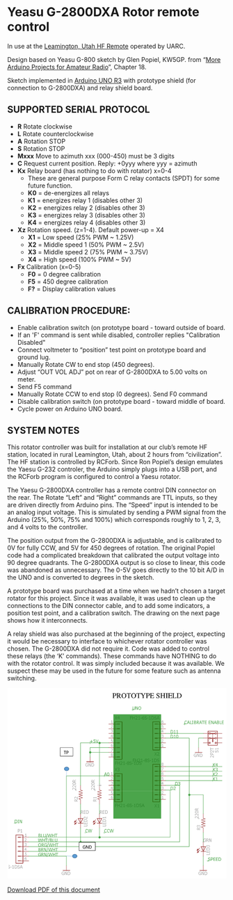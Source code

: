 # Yeasu G-2800DXA Rotor remote control

In use at the [Leamington, Utah HF Remote](https://user.xmission.com/~uarc/HFRemote.html) operated by UARC.

Design based on Yeasu G-800 sketch by Glen Popiel, KW5GP. from “[More Arduino Projects for Amateur Radio](http://www.arrl.org/shop/More-Arduino-Projects-for-Ham-Radio/)”, Chapter 18.

Sketch implemented in [Arduino UNO R3](https://store.arduino.cc/usa/arduino-uno-rev3) with prototype shield (for connection to G-2800DXA) and relay shield board.

## SUPPORTED SERIAL PROTOCOL
- **R**	Rotate clockwise
- **L**	Rotate counterclockwise
- **A**	Rotation STOP
- **S**	Rotation STOP
- **Mxxx**	Move to azimuth xxx (000-450) must be 3 digits
- **C**	Request current position.  Reply: +0yyy where yyy = azimuth
- **Kx**	Relay board (has nothing to do with rotator)  x=0-4
  - These are general purpose Form C relay contacts (SPDT) for some future function.
  - **K0** = de-energizes all relays
  -	**K1** = energizes relay 1 (disables other 3)
  -	**K2** = energizes relay 2 (disables other 3)
  - **K3** = energizes relay 3 (disables other 3)
  - **K4** = energizes relay 4 (disables other 3)
- **Xz**	Rotation speed.  (z=1-4).  Default power-up = X4
  - **X1** = Low speed (25% PWM ~ 1.25V)
  - **X2** = Middle speed 1 (50% PWM ~ 2.5V)
  - **X3** = Middle speed 2 (75% PWM ~ 3.75V)
  - **X4** = High speed (100% PWM ~ 5V) 
- **Fx**	Calibration (x=0-5)
  - **F0** = 0 degree calibration
  - **F5** = 450 degree calibration
  - **F?** = Display calibration values
       
## CALIBRATION PROCEDURE:
- 	Enable calibration switch (on prototype board - toward outside of board.
- 	If an 'F' command is sent while disabled, controller replies "Calibration Disabled"
- 	Connect voltmeter to “position” test point on prototype board and ground lug.
- 	Manually Rotate CW to end stop (450 degrees).
- 	Adjust “OUT VOL ADJ” pot on rear of G-2800DXA to 5.00 volts on meter.
- Send F5 command
- 	Manually Rotate CCW to end stop (0 degrees).	Send F0 command
- 	Disable calibration switch (on prototype board - toward middle of board.
- 	Cycle power on Arduino UNO board.

## SYSTEM NOTES

This rotator controller was built for installation at our club’s remote HF station, located in rural
Leamington, Utah, about 2 hours from “civilization”. The HF station is controlled by RCForb. Since
Ron Popiel’s design emulates the Yaesu G-232 controler, the Arduino simply plugs into a USB port, and
the RCForb program is configured to control a Yaesu rotator.

The Yaesu G-2800DXA controller has a remote control DIN connector on the rear. The Rotate “Left”
and “Right” commands are TTL inputs, so they are driven directly from Arduino pins. The “Speed” input
is intended to be an analog input voltage. This is simulated by sending a PWM signal from the Arduino
(25%, 50%, 75% and 100%) which corresponds roughly to 1, 2, 3, and 4 volts to the controller.

The position output from the G-2800DXA is adjustable, and is calibrated to 0V for fully CCW, and 5V
for 450 degrees of rotation. The original Popiel code had a complicated breakdown that calibrated the
output voltage into 90 degree quadrants. The G-2800DXA output is so close to linear, this code was
abandoned as unnecessary. The 0-5V goes directly to the 10 bit A/D in the UNO and is converted to
degrees in the sketch.

A prototype board was purchased at a time when we hadn’t chosen a target rotator for this project. Since
it was available, it was used to clean up the connections to the DIN connector cable, and to add some
indicators, a position test point, and a calibration switch. The drawing on the next page shows how it
interconnects.

A relay shield was also purchased at the beginning of the project, expecting it would be necessary to
interface to whichever rotator controller was chosen. The G-2800DXA did not require it. Code was
added to control these relays (the ‘K’ commands). These commands have NOTHING to do with the
rotator control. It was simply included because it was available. We suspect these may be used in the
future for some feature such as antenna switching.

![GitHub Logo](arduino_prototype_shield.png)

[Download PDF of this document](Leamington_G-2800DXA_remote_control.pdf)